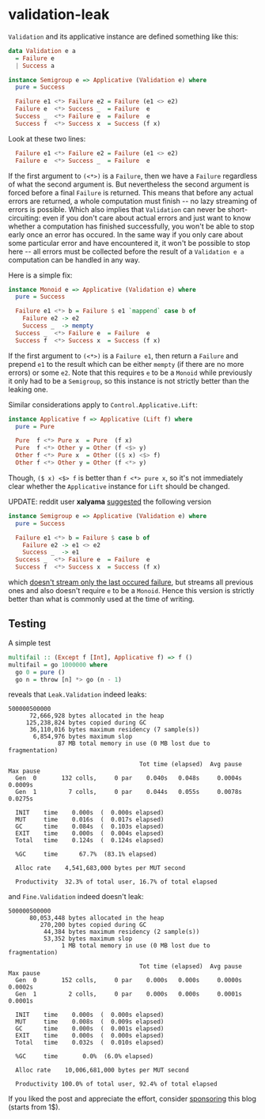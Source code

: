 # validation-leak

`Validation` and its applicative instance are defined something like this:

```haskell
data Validation e a
  = Failure e
  | Success a

instance Semigroup e => Applicative (Validation e) where
  pure = Success

  Failure e1 <*> Failure e2 = Failure (e1 <> e2)
  Failure e  <*> Success _  = Failure  e
  Success _  <*> Failure e  = Failure  e
  Success f  <*> Success x  = Success (f x)
```

Look at these two lines:

```haskell
  Failure e1 <*> Failure e2 = Failure (e1 <> e2)
  Failure e  <*> Success _  = Failure  e
```

If the first argument to `(<*>)` is a `Failure`, then we have a `Failure` regardless of what the second argument is.
But nevertheless the second argument is forced before a final `Failure` is returned. This means that before
any actual errors are returned, a whole computation must finish -- no lazy streaming of errors is possible.
Which also implies that `Validation` can never be short-circuiting: even if you don't care about actual errors
and just want to know whether a computation has finished successfully, you won't be able to stop early once an error has occured.
In the same way if you only care about some particular error and have encountered it, it won't be possible to stop here --
all errors must be collected before the result of a `Validation e a` computation can be handled in any way.

Here is a simple fix:

```haskell
instance Monoid e => Applicative (Validation e) where
  pure = Success

  Failure e1 <*> b = Failure $ e1 `mappend` case b of
    Failure e2 -> e2
    Success _  -> mempty
  Success _  <*> Failure e  = Failure  e
  Success f  <*> Success x  = Success (f x)
```

If the first argument to `(<*>)` is a `Failure e1`, then return a `Failure` and prepend `e1` to the result which can be either `mempty`
(if there are no more errors) or some `e2`. Note that this requires `e` to be a `Monoid` while previously it only had to be a `Semigroup`,
so this instance is not strictly better than the leaking one.

Similar considerations apply to `Control.Applicative.Lift`:

```haskell
instance Applicative f => Applicative (Lift f) where
  pure = Pure

  Pure  f <*> Pure x  = Pure  (f x)
  Pure  f <*> Other y = Other (f <$> y)
  Other f <*> Pure x  = Other (($ x) <$> f)
  Other f <*> Other y = Other (f <*> y)
```

Though, `($ x) <$> f` is better than `f <*> pure x`, so it's not immediately clear whether the `Applicative` instance for `Lift` should be changed.

UPDATE: reddit user **xalyama** [suggested](https://www.reddit.com/r/haskell/comments/7hy4ml/validation_leaks/dqunqnf/) the following version

```haskell
instance Semigroup e => Applicative (Validation e) where
  pure = Success

  Failure e1 <*> b = Failure $ case b of
    Failure e2 -> e1 <> e2
    Success _  -> e1
  Success _  <*> Failure e  = Failure  e
  Success f  <*> Success x  = Success (f x)
```

which [doesn't stream only the last occured failure](https://www.reddit.com/r/haskell/comments/7hy4ml/validation_leaks/dquoiow/),
but streams all previous ones and also doesn't require `e` to be a `Monoid`. Hence this version is strictly better than what is commonly used at the time of writing.

## Testing

A simple test

```haskell
multifail :: (Except f [Int], Applicative f) => f ()
multifail = go 1000000 where
  go 0 = pure ()
  go n = throw [n] *> go (n - 1)
```

reveals that `Leak.Validation` indeed leaks:

```
500000500000
      72,666,928 bytes allocated in the heap
     125,238,824 bytes copied during GC
      36,110,016 bytes maximum residency (7 sample(s))
       6,854,976 bytes maximum slop
              87 MB total memory in use (0 MB lost due to fragmentation)

                                     Tot time (elapsed)  Avg pause  Max pause
  Gen  0       132 colls,     0 par    0.040s   0.048s     0.0004s    0.0009s
  Gen  1         7 colls,     0 par    0.044s   0.055s     0.0078s    0.0275s

  INIT    time    0.000s  (  0.000s elapsed)
  MUT     time    0.016s  (  0.017s elapsed)
  GC      time    0.084s  (  0.103s elapsed)
  EXIT    time    0.000s  (  0.004s elapsed)
  Total   time    0.124s  (  0.124s elapsed)

  %GC     time      67.7%  (83.1% elapsed)

  Alloc rate    4,541,683,000 bytes per MUT second

  Productivity  32.3% of total user, 16.7% of total elapsed
```

and `Fine.Validation` indeed doesn't leak:

```
500000500000
      80,053,448 bytes allocated in the heap
         270,200 bytes copied during GC
          44,384 bytes maximum residency (2 sample(s))
          53,352 bytes maximum slop
               1 MB total memory in use (0 MB lost due to fragmentation)

                                     Tot time (elapsed)  Avg pause  Max pause
  Gen  0       152 colls,     0 par    0.000s   0.000s     0.0000s    0.0002s
  Gen  1         2 colls,     0 par    0.000s   0.000s     0.0001s    0.0001s

  INIT    time    0.000s  (  0.000s elapsed)
  MUT     time    0.008s  (  0.009s elapsed)
  GC      time    0.000s  (  0.001s elapsed)
  EXIT    time    0.000s  (  0.000s elapsed)
  Total   time    0.032s  (  0.010s elapsed)

  %GC     time       0.0%  (6.0% elapsed)

  Alloc rate    10,006,681,000 bytes per MUT second

  Productivity 100.0% of total user, 92.4% of total elapsed
```

If you liked the post and appreciate the effort, consider [sponsoring](https://github.com/sponsors/effectfully-ou) this blog (starts from 1$).
